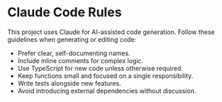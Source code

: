 # Claude Code Rules

This project uses Claude for AI-assisted code generation. Follow these guidelines when generating or editing code:

- Prefer clear, self-documenting names.
- Include inline comments for complex logic.
- Use TypeScript for new code unless otherwise required.
- Keep functions small and focused on a single responsibility.
- Write tests alongside new features.
- Avoid introducing external dependencies without discussion.

